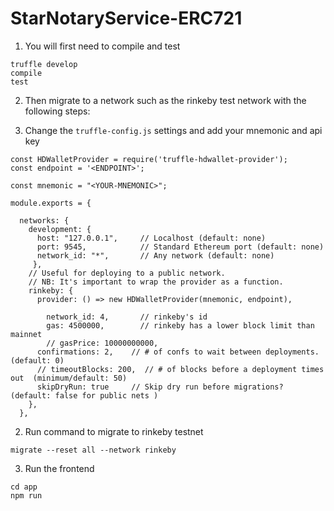 # StarNotaryService-ERC721

1. You will first need to compile and test

```
truffle develop
compile
test
```

2. Then migrate to a network such as the rinkeby test network with the following steps: 

  1. Change the ```truffle-config.js``` settings and add your mnemonic and api key 

  ```
  const HDWalletProvider = require('truffle-hdwallet-provider');
  const endpoint = '<ENDPOINT>';

  const mnemonic = "<YOUR-MNEMONIC>";

  module.exports = {

    networks: {
      development: {
        host: "127.0.0.1",     // Localhost (default: none)
        port: 9545,            // Standard Ethereum port (default: none)
        network_id: "*",       // Any network (default: none)
       },
      // Useful for deploying to a public network.
      // NB: It's important to wrap the provider as a function.
      rinkeby: {
        provider: () => new HDWalletProvider(mnemonic, endpoint),

          network_id: 4,       // rinkeby's id
          gas: 4500000,        // rinkeby has a lower block limit than mainnet
          // gasPrice: 10000000000,
        confirmations: 2,    // # of confs to wait between deployments. (default: 0)
        // timeoutBlocks: 200,  // # of blocks before a deployment times out  (minimum/default: 50)
        skipDryRun: true     // Skip dry run before migrations? (default: false for public nets )
      },
    },
  ```
  2. Run command to migrate to rinkeby testnet

  ```
  migrate --reset all --network rinkeby

  ```


3. Run the frontend

```
cd app 
npm run
```
